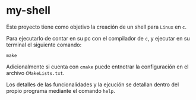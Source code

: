 # my-shell

Este proyecto tiene como objetivo la creación de un shell para `Linux` en `c`.

Para ejecutarlo de contar en su pc con el compilador de `c`, y ejecutar en su
terminal el siguiente comando:

```
make
```

Adicionalmente si cuenta con `cmake` puede entnotrar la configuración en el archivo
`CMakeLists.txt`.

Los detalles de las funcionalidades y la ejcución se detallan dentro del propio
programa mediante el comando `help`.